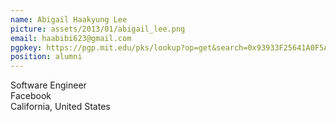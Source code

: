 ```yaml
---
name: Abigail Haakyung Lee
picture: assets/2013/01/abigail_lee.png  
email: haabibi623@gmail.com
pgpkey: https://pgp.mit.edu/pks/lookup?op=get&search=0x93933F25641A0F5A
position: alumni
---
```

Software Engineer  
Facebook  
California, United States  
